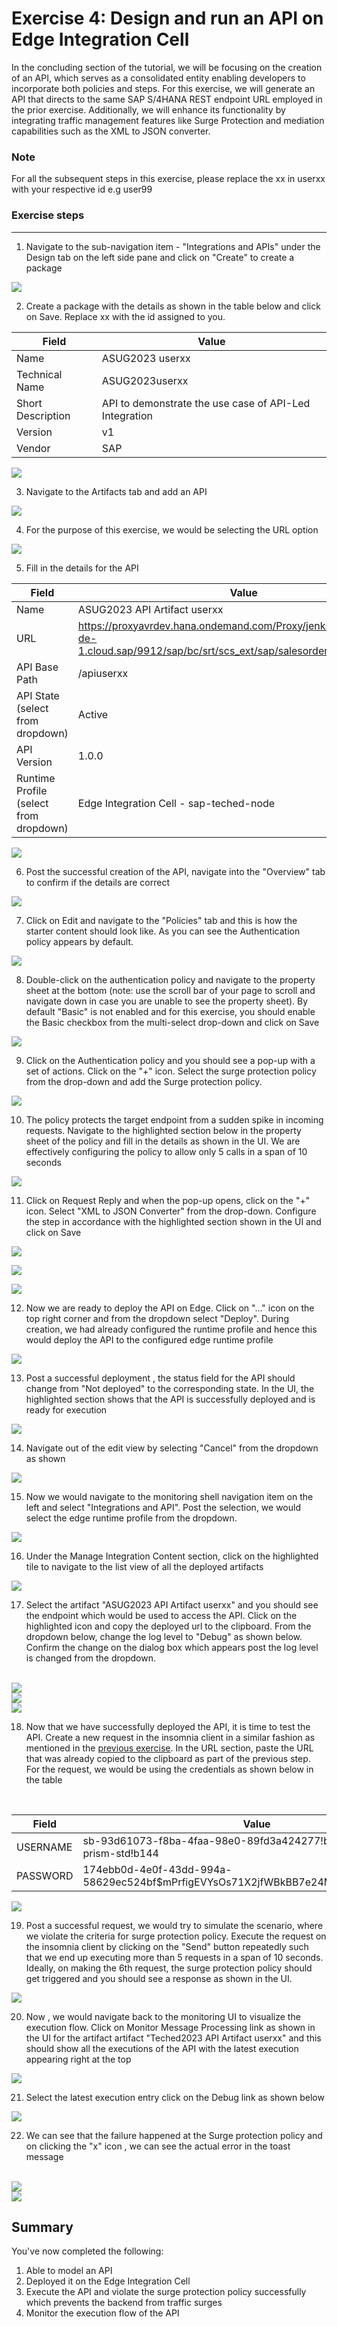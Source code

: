 # Exercise 4: Design and run an API on Edge Integration Cell

In the concluding section of the tutorial, we will be focusing on the creation of an API, which serves as a consolidated entity enabling developers to incorporate both policies and steps. For this exercise, we will generate an API that directs to the same SAP S/4HANA REST endpoint URL employed in the prior exercise. Additionally, we will enhance its functionality by integrating traffic management features like Surge Protection and mediation capabilities such as the XML to JSON converter.

### Note

For all the subsequent steps in this exercise, please replace the xx in userxx with your respective id e.g user99

### Exercise steps

***

1. Navigate to the sub-navigation item - "Integrations and APIs" under the Design tab on the left side pane and click on "Create" to create a package

![](/exercises/ex4/images/04_01_0010.png)

2. Create a package with the details as shown in the table below and click on Save. Replace xx with the id assigned to you.
   
| Field | Value |
| ----- | ----- |
| Name | ASUG2023 userxx |
| Technical Name | ASUG2023userxx |
| Short Description | API to demonstrate the use case of API-Led Integration |
|Version | v1 |
| Vendor | SAP |

![](/exercises/ex4/images/1.png)

3. Navigate to the Artifacts tab and add an API

![](/exercises/ex4/images/2.png)

4. For the purpose of this exercise, we would be selecting the URL option

![](/exercises/ex4/images/4.png)

5. Fill in the details for the API

| Field | Value |
| ----- | ----- |
| Name | ASUG2023 API Artifact userxx |
| URL | https://proxyavrdev.hana.ondemand.com/Proxy/jenkslave55.cpi.c.eu-de-1.cloud.sap/9912/sap/bc/srt/scs_ext/sap/salesorderbulkrequest_in |
| API Base Path | /apiuserxx |
| API State (select from dropdown) | Active |
| API Version | 1.0.0 |
| Runtime Profile (select from dropdown) | Edge Integration Cell - sap-teched-node |

![](/exercises/ex4/images/04_05_0010.png)

6. Post the successful creation of the API, navigate into the "Overview" tab to confirm if the details are correct

![](/exercises/ex4/images/5.png)

7. Click on Edit and navigate to the "Policies" tab and this is how the starter content should look like. As you can see the Authentication policy appears by default. 

![](/exercises/ex4/images/6.png)

8. Double-click on the authentication policy and navigate to the property sheet at the bottom (note: use the scroll bar of your page to scroll and navigate down in case you are unable to see the property sheet). By default "Basic" is not enabled and for this exercise, you should enable the Basic checkbox from the multi-select drop-down and click on Save

![](/exercises/ex4/images/7.png)

9. Click on the Authentication policy and you should see a pop-up with a set of actions. Click on the "+" icon. Select the surge protection policy from the drop-down and add the Surge protection policy.

![](/exercises/ex4/images/8.png)

10. The policy protects the target endpoint from a sudden spike in incoming requests. Navigate to the highlighted section below in the property sheet of the policy and fill in the details as shown in the UI. We are effectively configuring the policy to allow only 5 calls in a span of 10 seconds

![](/exercises/ex4/images/9.png)

11. Click on Request Reply and when the pop-up opens, click on the "+" icon. Select "XML to JSON Converter" from the drop-down. Configure the step in accordance with the highlighted section shown in the UI and click on Save

![](/exercises/ex4/images/10.png)

![](/exercises/ex4/images/11.png)

![](/exercises/ex4/images/12.png)

12. Now we are ready to deploy the API on Edge. Click on "..." icon on the top right corner and from the dropdown select "Deploy". During creation, we had already configured the runtime profile and hence this would deploy the API to the configured edge runtime profile

![](/exercises/ex4/images/13.png)

13. Post a successful deployment , the status field for the API should change from "Not deployed" to the corresponding state. In the UI, the highlighted section shows that the API is successfully deployed and is ready for execution

![](/exercises/ex4/images/14.png)

14. Navigate out of the edit view by selecting "Cancel" from the dropdown as shown

![](/exercises/ex4/images/15.png)

15. Now we would navigate to the monitoring shell navigation item on the left and select "Integrations and API". Post the selection, we would select the edge runtime profile from the dropdown.

![](/exercises/ex4/images/16.png)

16. Under the Manage Integration Content section, click on the highlighted tile to navigate to the list view of all the deployed artifacts

![](/exercises/ex4/images/04_15_0010.png)

17. Select the artifact "ASUG2023 API Artifact userxx" and you should see the endpoint which would be used to access the API. Click on the highlighted icon and copy the deployed url to the clipboard. From the dropdown below, change the log level to "Debug" as shown below. Confirm the change on the dialog box which appears post the log level is changed from the dropdown.

<br>![](/exercises/ex4/images/17.png)
<br>![](/exercises/ex4/images/18.png)
<br>![](/exercises/ex4/images/19.png)

18. Now that we have successfully deployed the API, it is time to test the API. Create a new request in the insomnia client in a similar fashion as mentioned in the [previous exercise](../ex3/README.md). In the URL section, paste the URL that was already copied to the clipboard as part of the previous step. For the request, we would be using the credentials as shown below in the table
<br>

| Field | Value |
| ----- | ----- |
| USERNAME | sb\-93d61073\-f8ba\-4faa\-98e0\-89fd3a424277\!b2246\|it\-rt\-iat\-prism\-std\!b144 |
| PASSWORD | 174ebb0d-4e0f-43dd-994a-58629ec524bf$mPrfigEVYsOs71X2jfWBkBB7e24Mi8M94xkCuREs1Yo= |

![](/exercises/ex4/images/04_19_0010.png)

19. Post a successful request, we would try to simulate the scenario, where we violate the criteria for surge protection policy. Execute the request on the insomnia client by clicking on the "Send" button repeatedly such that we end up executing more than 5 requests in a span of 10 seconds. Ideally, on making the 6th request, the surge protection policy should get triggered and you should see a response as shown in the UI. 

![](/exercises/ex4/images/04_20_0010.png)

20. Now , we would navigate back to the monitoring UI to visualize the execution flow. Click on Monitor Message Processing link as shown in the UI for the artifact artifact "Teched2023 API Artifact userxx" and this should show all the executions of the API with the latest execution appearing right at the top

![](/exercises/ex4/images/20.png)

21. Select the latest execution entry click on the Debug link as shown below

![](/exercises/ex4/images/04_22_0010.png)

22. We can see that the failure happened at the Surge protection policy and on clicking the "x" icon , we can see the actual error in the toast message

<br>![](/exercises/ex4/images/04_23_0010.png)
<br>![](/exercises/ex4/images/04_24_0010.png)

## Summary

You've now completed the following:

1. Able to model an API
2. Deployed it on the Edge Integration Cell
3. Execute the API and violate the surge protection policy successfully which prevents the backend from traffic surges
4. Monitor the execution flow of the API 

